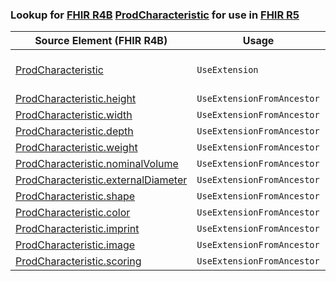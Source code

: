 ### Lookup for [FHIR R4B](https://hl7.org/fhir/R4B/) [ProdCharacteristic](https://hl7.org/fhir/R4B/ProdCharacteristic.html) for use in [FHIR R5](https://hl7.org/fhir/R5/)

| Source Element (FHIR R4B) | Usage | Target |
| -------------- | ----- | ------ |
| [ProdCharacteristic](https://hl7.org/fhir/R4B/ProdCharacteristic.html#resource) | `UseExtension` | [http://hl7.org/fhir/4.3/StructureDefinition/extension-ProdCharacteristic](StructureDefinition-ext-R4B-ProdCharacteristic.html) |
| [ProdCharacteristic.height](https://hl7.org/fhir/R4B/ProdCharacteristic.html#resource) | `UseExtensionFromAncestor` | - |
| [ProdCharacteristic.width](https://hl7.org/fhir/R4B/ProdCharacteristic.html#resource) | `UseExtensionFromAncestor` | - |
| [ProdCharacteristic.depth](https://hl7.org/fhir/R4B/ProdCharacteristic.html#resource) | `UseExtensionFromAncestor` | - |
| [ProdCharacteristic.weight](https://hl7.org/fhir/R4B/ProdCharacteristic.html#resource) | `UseExtensionFromAncestor` | - |
| [ProdCharacteristic.nominalVolume](https://hl7.org/fhir/R4B/ProdCharacteristic.html#resource) | `UseExtensionFromAncestor` | - |
| [ProdCharacteristic.externalDiameter](https://hl7.org/fhir/R4B/ProdCharacteristic.html#resource) | `UseExtensionFromAncestor` | - |
| [ProdCharacteristic.shape](https://hl7.org/fhir/R4B/ProdCharacteristic.html#resource) | `UseExtensionFromAncestor` | - |
| [ProdCharacteristic.color](https://hl7.org/fhir/R4B/ProdCharacteristic.html#resource) | `UseExtensionFromAncestor` | - |
| [ProdCharacteristic.imprint](https://hl7.org/fhir/R4B/ProdCharacteristic.html#resource) | `UseExtensionFromAncestor` | - |
| [ProdCharacteristic.image](https://hl7.org/fhir/R4B/ProdCharacteristic.html#resource) | `UseExtensionFromAncestor` | - |
| [ProdCharacteristic.scoring](https://hl7.org/fhir/R4B/ProdCharacteristic.html#resource) | `UseExtensionFromAncestor` | - |
